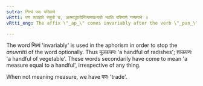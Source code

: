 ```yaml
---
sutra: नित्यं पणः परिमाणे
vRtti: पण व्यवहारे स्तुतौ च, अस्माद्धातोर्नित्यमप्प्रत्ययो भवति परिमाणे गम्यमाने ॥
vRtti_eng: The affix \"_ap_\" comes invariably after the verb \"_pan_\" (to barter), when the sense is that of measure.

---
```

The word नित्यं 'invariably' is used in the aphorism in order to stop the _anuvritti_ of the word optionally. Thus मूलकपणः 'a handful of radishes'; शाकपणः 'a handful of vegetable'. These words secondarily have come to mean 'a measure equal to a handful', irrespective of any thing.

When not meaning measure, we have पणः 'trade'.